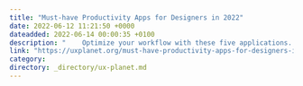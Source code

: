 ```yaml
---
title: "Must-have Productivity Apps for Designers in 2022"
date: 2022-06-12 11:21:50 +0000
dateadded: 2022-06-14 00:00:35 +0100
description: "    Optimize your workflow with these five applications.  Continue reading on UX Planet »  "
link: "https://uxplanet.org/must-have-productivity-apps-for-designers-in-2022-e6c671ccb743?source=rss----819cc2aaeee0---4"
category:
directory: _directory/ux-planet.md
---
```

